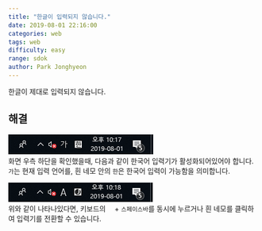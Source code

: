 ```yaml
---
title: "한글이 입력되지 않습니다."
date: 2019-08-01 22:16:00
categories: web
tags: web
difficulty: easy
range: sdok
author: Park Jonghyeon
---
```


한글이 제대로 입력되지 않습니다.

해결
----
![](/assets/img/posts/cannot-write-kr/1.PNG)  
화면 우측 하단을 확인했을때, 다음과 같이 한국어 입력기가 활성화되어있어야 합니다.  
`가`는 현재 입력 언어를, 흰 네모 안의 `한`은 한국어 입력이 가능함을 의미합니다.

![](/assets/img/posts/cannot-write-kr/2.PNG)  
위와 같이 나타나있다면, 키보드의 <img src="/assets/common/windows.svg" width="10px" height="10px"> + `스페이스바`를 동시에 누르거나 흰 네모를 클릭하여 입력기를 전환할 수 있습니다.

